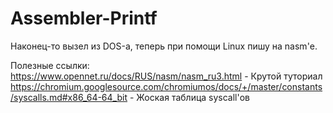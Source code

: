 # Assembler-Printf

Наконец-то вызел из DOS-а, теперь при помощи Linux пишу на nasm'е.

Полезные ссылки: <br>
https://www.opennet.ru/docs/RUS/nasm/nasm_ru3.html - Крутой туториал <br>
https://chromium.googlesource.com/chromiumos/docs/+/master/constants/syscalls.md#x86_64-64_bit - Жоская таблица syscall'ов
